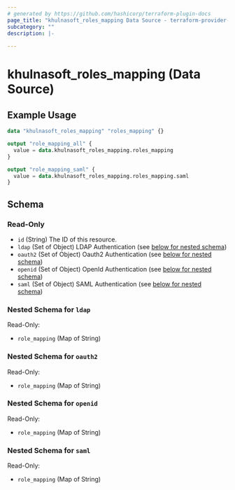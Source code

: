 ```yaml
---
# generated by https://github.com/hashicorp/terraform-plugin-docs
page_title: "khulnasoft_roles_mapping Data Source - terraform-provider-khulnasoft"
subcategory: ""
description: |-
  
---
```


# khulnasoft_roles_mapping (Data Source)



## Example Usage

```terraform
data "khulnasoft_roles_mapping" "roles_mapping" {}

output "role_mapping_all" {
  value = data.khulnasoft_roles_mapping.roles_mapping
}

output "role_mapping_saml" {
  value = data.khulnasoft_roles_mapping.roles_mapping.saml
}
```

<!-- schema generated by tfplugindocs -->
## Schema

### Read-Only

- `id` (String) The ID of this resource.
- `ldap` (Set of Object) LDAP Authentication (see [below for nested schema](#nestedatt--ldap))
- `oauth2` (Set of Object) Oauth2 Authentication (see [below for nested schema](#nestedatt--oauth2))
- `openid` (Set of Object) OpenId Authentication (see [below for nested schema](#nestedatt--openid))
- `saml` (Set of Object) SAML Authentication (see [below for nested schema](#nestedatt--saml))

<a id="nestedatt--ldap"></a>
### Nested Schema for `ldap`

Read-Only:

- `role_mapping` (Map of String)


<a id="nestedatt--oauth2"></a>
### Nested Schema for `oauth2`

Read-Only:

- `role_mapping` (Map of String)


<a id="nestedatt--openid"></a>
### Nested Schema for `openid`

Read-Only:

- `role_mapping` (Map of String)


<a id="nestedatt--saml"></a>
### Nested Schema for `saml`

Read-Only:

- `role_mapping` (Map of String)


